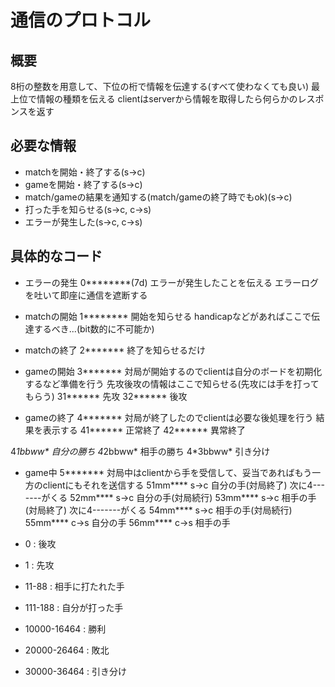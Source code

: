 # 通信のプロトコル

## 概要
8桁の整数を用意して、下位の桁で情報を伝達する(すべて使わなくても良い)
最上位で情報の種類を伝える
clientはserverから情報を取得したら何らかのレスポンスを返す

## 必要な情報
- matchを開始・終了する(s->c)
- gameを開始・終了する(s->c)
- match/gameの結果を通知する(match/gameの終了時でもok)(s->c)
- 打った手を知らせる(s->c, c->s)
- エラーが発生した(s->c, c->s)

## 具体的なコード
- エラーの発生 0********(7d)
エラーが発生したことを伝える
エラーログを吐いて即座に通信を遮断する

- matchの開始 1********
開始を知らせる
handicapなどがあればここで伝達するべき...(bit数的に不可能か)

- matchの終了 2*******
終了を知らせるだけ

- gameの開始 3*******
対局が開始するのでclientは自分のボードを初期化するなど準備を行う
先攻後攻の情報はここで知らせる(先攻には手を打ってもらう)
31****** 先攻
32****** 後攻

- gameの終了 4*******
対局が終了したのでclientは必要な後処理を行う
結果を表示する
41****** 正常終了
42****** 異常終了

4*1bbww\* 自分の勝ち
4*2bbww\* 相手の勝ち
4*3bbww\* 引き分け

- game中 5*******
対局中はclientから手を受信して、妥当であればもう一方のclientにもそれを送信する
51mm**** s->c 自分の手(対局終了) 次に4-------がくる
52mm**** s->c 自分の手(対局続行)
53mm**** s->c 相手の手(対局終了) 次に4-------がくる
54mm**** s->c 相手の手(対局続行)
55mm**** c->s 自分の手
56mm**** c->s 相手の手











- 0 : 後攻
- 1 : 先攻
- 11-88 : 相手に打たれた手
- 111-188 : 自分が打った手
- 10000-16464 : 勝利
- 20000-26464 : 敗北
- 30000-36464 : 引き分け